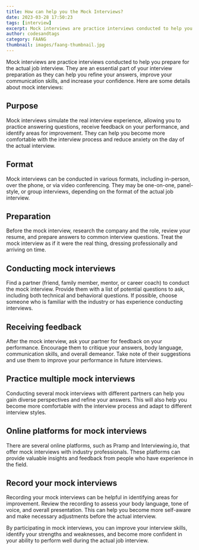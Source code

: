 ```yaml
---
title: How can help you the Mock Interviews?
date: 2023-03-28 17:50:23
tags: [interview]
excerpt: Mock interviews are practice interviews conducted to help you prepare for the actual job interview. They are an essential part of your interview preparation as they can help you refine your answers, improve your communication skills, and increase your confidence.
author: codesandtags
category: FAANG
thumbnail: images/faang-thumbnail.jpg
---
```


Mock interviews are practice interviews conducted to help you prepare for the actual job interview. They are an essential part of your interview preparation as they can help you refine your answers, improve your communication skills, and increase your confidence. Here are some details about mock interviews:

## Purpose

Mock interviews simulate the real interview experience, allowing you to practice answering questions, receive feedback on your performance, and identify areas for improvement. They can help you become more comfortable with the interview process and reduce anxiety on the day of the actual interview.

## Format

Mock interviews can be conducted in various formats, including in-person, over the phone, or via video conferencing. They may be one-on-one, panel-style, or group interviews, depending on the format of the actual job interview.

## Preparation

Before the mock interview, research the company and the role, review your resume, and prepare answers to common interview questions. Treat the mock interview as if it were the real thing, dressing professionally and arriving on time.

## Conducting mock interviews

Find a partner (friend, family member, mentor, or career coach) to conduct the mock interview. Provide them with a list of potential questions to ask, including both technical and behavioral questions. If possible, choose someone who is familiar with the industry or has experience conducting interviews.

## Receiving feedback

After the mock interview, ask your partner for feedback on your performance. Encourage them to critique your answers, body language, communication skills, and overall demeanor. Take note of their suggestions and use them to improve your performance in future interviews.

## Practice multiple mock interviews

Conducting several mock interviews with different partners can help you gain diverse perspectives and refine your answers. This will also help you become more comfortable with the interview process and adapt to different interview styles.

## Online platforms for mock interviews

There are several online platforms, such as Pramp and Interviewing.io, that offer mock interviews with industry professionals. These platforms can provide valuable insights and feedback from people who have experience in the field.

## Record your mock interviews

Recording your mock interviews can be helpful in identifying areas for improvement. Review the recording to assess your body language, tone of voice, and overall presentation. This can help you become more self-aware and make necessary adjustments before the actual interview.

By participating in mock interviews, you can improve your interview skills, identify your strengths and weaknesses, and become more confident in your ability to perform well during the actual job interview.
